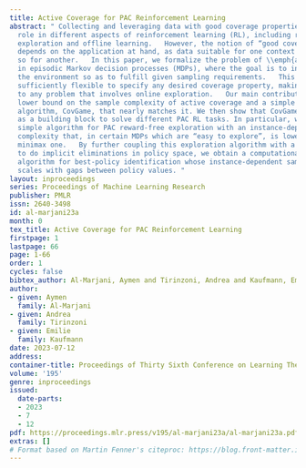 ```yaml
---
title: Active Coverage for PAC Reinforcement Learning
abstract: " Collecting and leveraging data with good coverage properties plays a crucial
  role in different aspects of reinforcement learning (RL), including reward-free
  exploration and offline learning.   However, the notion of “good coverage” really
  depends on the application at hand, as data suitable for one context may not be
  so for another.   In this paper, we formalize the problem of \\emph{active coverage}
  in episodic Markov decision processes (MDPs), where the goal is to interact with
  the environment so as to fulfill given sampling requirements.   This framework is
  sufficiently flexible to specify any desired coverage property, making it applicable
  to any problem that involves online exploration.   Our main contribution is an \\emph{instance-dependent}
  lower bound on the sample complexity of active coverage and a simple game-theoretic
  algorithm, CovGame, that nearly matches it. We then show that CovGame can be used
  as a building block to solve different PAC RL tasks. In particular, we obtain a
  simple algorithm for PAC reward-free exploration with an instance-dependent sample
  complexity that, in certain MDPs which are “easy to explore”, is lower than the
  minimax one.   By further coupling this exploration algorithm with a new technique
  to do implicit eliminations in policy space, we obtain a computationally-efficient
  algorithm for best-policy identification whose instance-dependent sample complexity
  scales with gaps between policy values. "
layout: inproceedings
series: Proceedings of Machine Learning Research
publisher: PMLR
issn: 2640-3498
id: al-marjani23a
month: 0
tex_title: Active Coverage for PAC Reinforcement Learning
firstpage: 1
lastpage: 66
page: 1-66
order: 1
cycles: false
bibtex_author: Al-Marjani, Aymen and Tirinzoni, Andrea and Kaufmann, Emilie
author:
- given: Aymen
  family: Al-Marjani
- given: Andrea
  family: Tirinzoni
- given: Emilie
  family: Kaufmann
date: 2023-07-12
address: 
container-title: Proceedings of Thirty Sixth Conference on Learning Theory
volume: '195'
genre: inproceedings
issued:
  date-parts:
  - 2023
  - 7
  - 12
pdf: https://proceedings.mlr.press/v195/al-marjani23a/al-marjani23a.pdf
extras: []
# Format based on Martin Fenner's citeproc: https://blog.front-matter.io/posts/citeproc-yaml-for-bibliographies/
---
```

